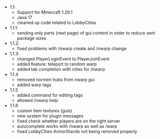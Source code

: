 - 1.1:
  - Support for Minecraft 1.20.1
  - Java 17
  - cleaned up code related to LobbyCities
- 1.1.1:
  - sending only parts (next page) of gui content in order to reduce sent package sizes
- 1.1.2:
  - fixed problems with /nwarp create and /nwarp change
- 1.1.3:
  - changed PlayerLoginEvent to PlayerJoinEvent
  - added feature: teleport to random warp
  - added tab completion with cities for /nwarp
- 1.1.4
  - removed normen hubs from nwarp gui
  - added warp tags 
- 1.1.5
  - added command for editing tags
  - allowed /nwarp help
- 1.1.6
  - custom item textures (guis)
  - new system for plugin messages
  - fixed check whether players are on the right server
  - autocomplete works with /nwarp as well as /warp
  - fixed LobbyCities ArmorStands not being removed properly